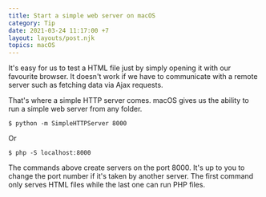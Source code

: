 ```yaml
---
title: Start a simple web server on macOS
category: Tip
date: 2021-03-24 11:17:00 +7
layout: layouts/post.njk
topics: macOS
---
```


It's easy for us to test a HTML file just by simply opening it with our favourite browser. It doesn't work if we have to communicate with a remote server such as fetching data via Ajax requests.

That's where a simple HTTP server comes. macOS gives us the ability to run a simple web server from any folder.

```shell
$ python -m SimpleHTTPServer 8000
```

Or

```shell
$ php -S localhost:8000
```

The commands above create servers on the port 8000. It's up to you to change the port number if it's taken by another server.
The first command only serves HTML files while the last one can run PHP files.
